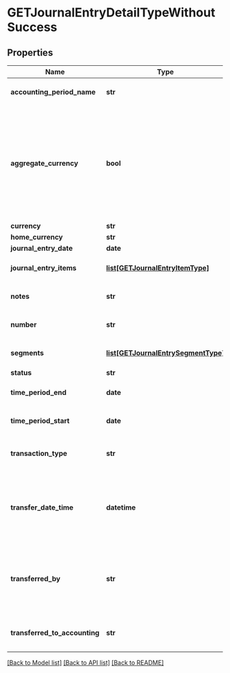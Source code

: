 # GETJournalEntryDetailTypeWithoutSuccess

## Properties
Name | Type | Description | Notes
------------ | ------------- | ------------- | -------------
**accounting_period_name** | **str** | Name of the accounting period that the journal entry belongs to.  | [optional] 
**aggregate_currency** | **bool** | Returns true if the journal entry is aggregating currencies. That is, if the journal entry was created when the &#x60;Aggregate transactions with different currencies during a JournalRun&#x60; setting was configured to \&quot;Yes\&quot;. Otherwise, returns &#x60;false&#x60;.  | [optional] 
**currency** | **str** | Currency used.  | [optional] 
**home_currency** | **str** | Home currency used.  | [optional] 
**journal_entry_date** | **date** | Date of the journal entry.  | [optional] 
**journal_entry_items** | [**list[GETJournalEntryItemType]**](GETJournalEntryItemType.md) | Key name that represents the list of journal entry items.  | [optional] 
**notes** | **str** | Additional information about this record. Character limit: 2,000  | [optional] 
**number** | **str** | Journal entry number in the format JE-00000001.  | [optional] 
**segments** | [**list[GETJournalEntrySegmentType]**](GETJournalEntrySegmentType.md) | List of segments that apply to the summary journal entry.  | [optional] 
**status** | **str** | Status of journal entry.  | [optional] 
**time_period_end** | **date** | End date of time period included in the journal entry.  | [optional] 
**time_period_start** | **date** | Start date of time period included in the journal entry.  | [optional] 
**transaction_type** | **str** | Transaction type of the transactions included in the summary journal entry.  | [optional] 
**transfer_date_time** | **datetime** | Date and time that transferredToAccounting was changed to &#x60;Yes&#x60;. This field is returned only when transferredToAccounting is &#x60;Yes&#x60;. Otherwise, this field is &#x60;null&#x60;.  | [optional] 
**transferred_by** | **str** | User ID of the person who changed transferredToAccounting to &#x60;Yes&#x60;. This field is returned only when transferredToAccounting is &#x60;Yes&#x60;. Otherwise, this field is &#x60;null&#x60;.  | [optional] 
**transferred_to_accounting** | **str** | Status shows whether the journal entry has been transferred to an accounting system.  | [optional] 

[[Back to Model list]](../README.md#documentation-for-models) [[Back to API list]](../README.md#documentation-for-api-endpoints) [[Back to README]](../README.md)


